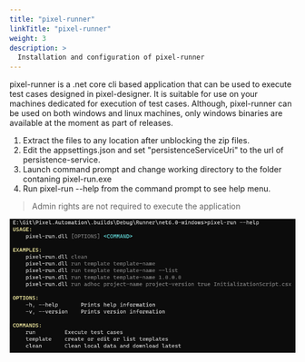 ```yaml
---
title: "pixel-runner"
linkTitle: "pixel-runner"
weight: 3
description: >
  Installation and configuration of pixel-runner
---
```


pixel-runner is a .net core cli based application that can be used to execute test cases designed in pixel-designer. It is suitable for use on your machines dedicated for execution of test cases.
Although, pixel-runner can be used on both windows and linux machines, only windows binaries are available at the moment as part of releases.

  1. Extract the files to any location after unblocking the zip files.
  2. Edit the appsettings.json and set "persistenceServiceUri" to the url of persistence-service.
  3. Launch command prompt and change working directory to the folder contaning pixel-run.exe
  4. Run pixel-run --help from the command prompt to see help menu. 

  > Admin rights are not required to execute the application

    
  ![](pixel-run.PNG)